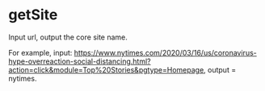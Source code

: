 # getSite
Input url, output the core site name.

For example, input: https://www.nytimes.com/2020/03/16/us/coronavirus-hype-overreaction-social-distancing.html?action=click&module=Top%20Stories&pgtype=Homepage, output = nytimes.

